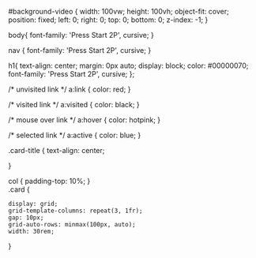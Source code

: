 #background-video {
  width: 100vw;
  height: 100vh;
  object-fit: cover;
  position: fixed;
  left: 0;
  right: 0;
  top: 0;
  bottom: 0;
  z-index: -1;
}


   

body{
  font-family: 'Press Start 2P', cursive;
}

nav {
  font-family: 'Press Start 2P', cursive;
}

h1{
    text-align: center;
    margin: 0px auto;
    display: block;
    color: #00000070;
    font-family: 'Press Start 2P', cursive;
};

/* unvisited link */
a:link {
  color: red;
}

/* visited link */
a:visited {
  color: black;
}

/* mouse over link */
a:hover {
  color: hotpink;
}

/* selected link */
a:active {
  color: blue;
}


.card-title {
    text-align: center;
    
  }

col {
  padding-top: 10%;
}  
.card {
  
    display: grid;
    grid-template-columns: repeat(3, 1fr);
    gap: 10px;
    grid-auto-rows: minmax(100px, auto);
    width: 30rem;

}





